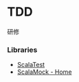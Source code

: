 TDD
===

研修

### Libraries
- [ScalaTest](http://scalatest.org/)
- [ScalaMock - Home](http://scalamock.org/)
